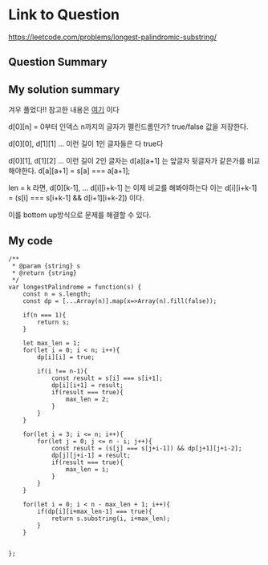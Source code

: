 # Link to Question
https://leetcode.com/problems/longest-palindromic-substring/

## Question Summary

## My solution summary
겨우 풀었다!! 참고한 내용은 [여기](https://mygumi.tistory.com/176) 이다

d[0][n] = 0부터 인덱스 n까지의 글자가 펠린드롬인가? true/false 값을 저장한다. 

d[0][0], d[1][1] ... 이런 길이 1인 글자들은 다 true다 

d[0][1], d[1][2] ... 이런 길이 2인 글자는 d[a][a+1] 는 앞글자 뒷글자가 같은가를 비교해야한다. d[a][a+1] = s[a] === a[a+1];

len = k 라면, d[0][k-1], ... d[i][i+k-1] 는 이제 비교를 해봐야하는다 이는
d[i][i+k-1] = (s[i] === s[i+k-1] && d[i+1][i+k-2]) 이다. 

이를 bottom up방식으로 문제를 해결할 수 있다. 

## My code
```
/**
 * @param {string} s
 * @return {string}
 */
var longestPalindrome = function(s) {
    const n = s.length;
    const dp = [...Array(n)].map(x=>Array(n).fill(false));
    
    if(n === 1){
        return s;
    }
    
    let max_len = 1;
    for(let i = 0; i < n; i++){
        dp[i][i] = true;
        
        if(i !== n-1){
            const result = s[i] === s[i+1];
            dp[i][i+1] = result;
            if(result === true){
                max_len = 2;
            }
        }
    }
       
    for(let i = 3; i <= n; i++){
        for(let j = 0; j <= n - i; j++){
            const result = (s[j] === s[j+i-1]) && dp[j+1][j+i-2];
            dp[j][j+i-1] = result;
            if(result === true){
                max_len = i;
            }
        }
    }
    
    for(let i = 0; i < n - max_len + 1; i++){
        if(dp[i][i+max_len-1] === true){  
            return s.substring(i, i+max_len);
        }
    }
    
    
};
```
